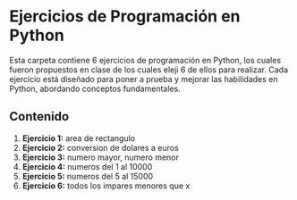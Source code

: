 # Ejercicios de Programación en Python

Esta carpeta contiene 6 ejercicios de programación en Python, los cuales fueron propuestos en clase de los cuales eleji 6 de ellos para realizar. Cada ejercicio está diseñado para poner a prueba y mejorar las habilidades en Python, abordando conceptos fundamentales.

## Contenido

1. **Ejercicio 1:** area de rectangulo
2. **Ejercicio 2:** conversion de dolares a euros
3. **Ejercicio 3:** numero mayor, numero menor
4. **Ejercicio 4:** numeros del 1 al 10000
5. **Ejercicio 5:** numeros del 5 al 15000
6. **Ejercicio 6:** todos los impares menores que x
